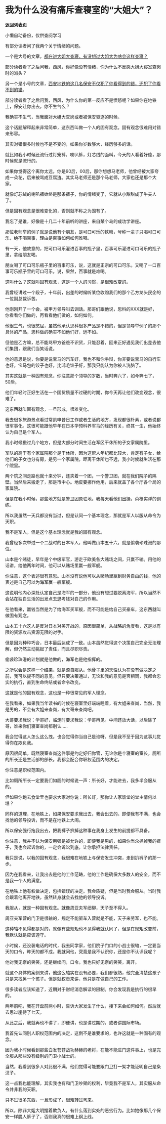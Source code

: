 # 我为什么没有痛斥查寝室的“大姐大”？

[**返回列表页**](/gzh/记忆承载)

小懒自动备份，仅供查阅学习

有部分读者问了我两个关于情绪的问题。  

  

一个是大号的文章，[都在讲大姐大查寝，有没想过大姐大为啥会这样查寝？](http://mp.weixin.qq.com/s?__biz=MzU0MjYwNDU2Mw==&mid=2247500846&idx=1&sn=78167507e00d9180345b15638e55ad9f&chksm=fb1aa852cc6d21445a56b3fed1ea6722fbf6d307d491a80a986b9db0f2891f77c61032f88989&scene=21#wechat_redirect)  

  

部分读者看了之后问我，西风，你好像没有情绪，你为什么不反感大姐大寝室查岗时的派头？

  

另一个是小号的文章，[西安地铁的这几名保安不仅犯了你看得到的错，还犯了你看不到的错](http://mp.weixin.qq.com/s?__biz=MzU3NDc5Nzc0NQ==&mid=2247506505&idx=1&sn=5f3cc308473f70bc812e3116807a0b21&chksm=fd2e7897ca59f181f99de30f174613b08af090b610cbcc7145b336f52de00c1f50a77a20f34f&scene=21#wechat_redirect)。

  

部分读者看了之后问我，西风，为什么你的第一反应不是愤怒呢？如果你在地铁上，保安让你出去，你不生气么？  

  

我确实不生气，当我面对大姐大查岗或者被保安驱逐的时候。  

  

这个话题解释起来非常简单，这东西叫做一个人的固有观念。固有观念很难用对错来形容。  

  

其实对错很多时候也不是不变的，如果你岁数够大，经历够多的话。  

  

就比如我小时候还流行过灯笼裤，喇叭裤，灯芯绒的面料，今天的人看着好傻，那时候就是流行的。

  

如果你觉得这个离你太远，你是90后，00后，那你想想马老师，他曾经被大家夸成一朵花，后来被骂成豆腐渣。其实马老师还是那个马老师，大家也还是那个大家。

  

就像灯芯绒的喇叭裤始终是那条裤子，你的情绪变了，它就从小甜甜成了牛夫人了。

  

但是固有观念是很难变化的，否则就不称之为固有了。  

  

我忘了是谁，好像是十几二十年前听的讲座，来自某个岛的成功学讲座。  

  

那位老师举的例子就是说他有个朋友，是可口可乐的铁粉，号称一辈子只喝可口可乐，绝不喝百事，理由是百事如何如何难喝。

  

有一天，他故意的，把可口可乐灌进百事的瓶子里，百事可乐灌进可口可乐的瓶子里，拿给朋友喝。  

  

朋友喝了可口可乐瓶子里的百事可乐，说，这就是正宗的可口可乐。又喝了一口百事可乐瓶子里的可口可乐，说，果然，百事就是难喝。

  

这叫什么？这就叫固有观念，这是一个人的习惯，是很难改变的。

  

我曾经讲过一个段子，十年前，出差的时候听某位收购我们的那个乙方龙头民企的一位副总裁诉苦。

  

他刚刚开了一个会，被甲方领导叫去训话。那哥们跟他说，思科的XXX就是好，你看看你们做的，再看看他们做的，如何如何。  

  

他很生气，也很憋屈，虽然他承认思科很多产品是不错的，但是领导举例子的那个具体的产品，思科做的确实不如他们好，远不如。

  

但他是乙方嘛，总不能骂甲方爸爸不识货，只能忍着，回来正好遇见我们出差去他们集团，跟我们当笑话说。  

  

他的意思是说，你要是说宝马的汽车好，我也不和你争辩，你非要说宝马的自行车也好，宝马包的饺子也好，比鸿毛饺子好，那我只能认为你被人洗脑了。

  

其实这就是一种固有观念，你注意那个领导的岁数，当时奔六了，如今奔七了，50后。  

  

他们年轻时正好生活在一个国货质量不过硬的时期，你今天再让他们改变观念，很难了。

  

这东西就叫固有观念，一旦形成，很难变化。  

  

我去很多旅游景点看过常凯申昔日工作或者生活的地方，发现都很朴素，或者说都很军事化。这很可能跟他早年在日本学预科养军马的经历有关，终其一生，他始终认为自己是个军人。

  

我小时候搬过几个地方，但是大部分时间生活在军区干休所的子女家属院里。  

  

军队的高干有个家属院那个是干休所，因为这帮人年纪都比较大，肯定有子女，给他们的子女也分有房，是另一个家属院，距离干休所也不远，我小时候就生活在那个院里。  

  

两个院之间走路也就十来分钟，还夹着一个团，一个警卫团，就在我们院子的隔壁。当然后来搬走了，那是市中心。地皮要挪作他用，后来就盖了各个厅各个局的家属院。  

  

但是在我小时候，那些地方就是警卫团原驻地，我每天看他们出操，荷枪实弹的训练。

  

所以我虽然一天兵都没有当过，但是认同一个基本理念，那就是军人以服从命令为天职。  

  

我不是军人，但是这个基本理念就是我的固有观念。

  

我曾经多次举过一个二战时的日本军人，他叫做山本五十六，就是偷袭珍珠港的那位。  

  

山本是个赌徒，早年是个中级军官，游走于欧美各大赌场之间，只赢不输。用他的话讲，给他两年时间，他可以从赌场里赢一艘军舰。

  

你注意，这个表述很有意思。山本没有说他可以从赌场里赢到财务自由的钱，他的表述是自己可以为海军赢一艘军舰。  

  

这说明他内心深处认定自己是海军的一部分，他没有想过要脱离海军，所以当然不会站在独自生活的出发点去思考钱对自己的作用。  

  

在他看来，赢钱当然是为了给海军买军舰，而不可能是给自己买豪车，这东西就叫做固有观念。

  

山本五十六这人是反对日本对美开战的，原因很简单，从战略的角度看，这是以有限的资源攻击资源无限的对手。  

  

但是因为种种巧合，日本最后达成了一致。山本虽然觉得这个决策自己完全无法理解，但仍然主动挑起了责任，而且尽职尽责。  

  

偷袭珍珠港的计划就是他做的，海军也是他指挥的。  

  

之所以会是这样一个结果，就是源自服从。他骨子里的天性认为在没有做决定之前，我可以提不同的意见。但只要决策通过，无论和我的意见是否相同，我都会忠实的执行，直到生命终结或者命令改变。

  

这就是他的固有观念，这也是一种很常见的军人理念。  

  

在我看来，如果我当年读书的时候在寝室里好端端睡着，有大姐来查岗，当然，我是男的，不会有大姐来查岗，有大哥来查岗吧。

  

大哥要求我说：学哥好，临走时要求我说：学哥再见。中间还放大话，以后除了哥，谁来你们寝室查岗都别认.....  

  

我会觉得这人怎么这么拽，也会觉得你当自己是谁呀。但是我不至于因为这事儿觉得你在欺负我。  

  

原因很简单，既然寝室查岗这件事是约定好归你管，无论你是个寝室的室长，厕所的所长还是生活部的部长，我都会配合你职权范围内的决定。  

  

你注意是职权范围内。

  

比如厕所所长一定要我们如厕的时候说一声：所长好，才能进去，我多半会服从的。  

  

但如果你跑去食堂里也要求大家对你说：所长好，那你让人家饭堂的堂主情何以堪？

  

同样的道理，在地铁上，如果保安要求我出去，我会出去的。即便我有不满，也会找他的领导投诉，而不是在地铁上大闹。  

  

所以保安强行拖我出去，把我裤子扒掉这种事在我身上发生的前提都不具备。  

  

你注意，我并不认为保安用强是被允许的，即便我是男的，如果你当众扒掉我的裤子，我也会起诉你的，一定会诉讼到底，让你承担法律责任。  

  

我只是说，以我的固有观念，我很难在地铁上与保安发生冲突，走到扒裤子的那一步。  

  

因为在我看来，让我出去是他的工作范畴，他的工作是确保大多数人的安全，而不是我一个人的满意。

  

在地铁上他有权做决定，包括错误的决定。我会质疑，但是当时我会服从。当时我会跟着他离开地铁，虽然转身就会去找他的领导投诉。  

  

我服从，就是一种固有观念。就像周亚夫军细柳，天子至不得入。

  

周亚夫军营的门卫是很轴的，规定不能驱车入营就是不能，天子来劳军，也不能。

  

这种轴不见得都是对的，就像有些规矩也不见得我就认同了，但是在规矩改变前，我默认就是应该遵守。

  

小时候，还没装电话的时代，我去同学家，他们院子门口的小战士很轴，一定要当天的口令，昨天的都不成。我就问他，究竟是我不认识你，还是你不认识我呢？  

  

他对我无奈的笑笑，还是继续问，口令。我也只好无奈的笑笑，离开。

  

就这个具体的案例来讲，他这么轴实在没有必要，我们都很熟，他完全清楚这孩子只是来找另一个孩子。但是就权责来讲，他只是在做自己的工作。

  

很多读者应该知道了，近期对于财经消息解读的限制。你会发现我是执行的很早的。  

  

两年前吧，我在开盘前两小时，告诉大家发生了什么，接下来会如何如何。然后就去思过崖待了七天。

  

从此之后，我就再也不讲了，即便讲，也是讲过期的，或者讲国际市场。

  

我首先认同别人职权范围内的决定，这倒不是谁要求的，也许这就是一种固有的观念。  

  

因为我小时候看到那些白发苍苍战功赫赫的老将，在能不能进门这件事上，也是完全服从那些没有级别的门卫小战士的。

  

当然，我看到很多人对此很不满，他们觉得可能要跟门卫打一架才能证明自己是条汉子。

  

这一点我也能理解，其实我也有和门卫吵架的权利，毕竟我不是军人，其实服从命令并非我的天职。  

  

只不过很多东西，一旦形成了，很难转过弯来。

  

所以，除非大姐大明摆着欺负人，有什么落到实处的恶劣行为。比如她像那几个保安一样脱人裤子了，否则我真的很难上纲上线。

